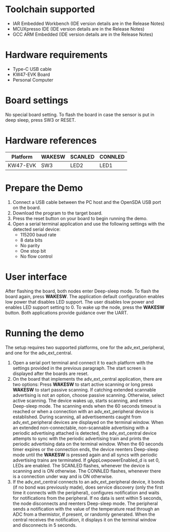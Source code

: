 Toolchain supported
===================
- IAR Embedded Workbench (IDE version details are in the Release Notes)
- MCUXpresso IDE (IDE version details are in the Release Notes)
- GCC ARM Embedded (IDE version details are in the Release Notes)

Hardware requirements
=====================
- Type-C USB cable
- KW47-EVK Board
- Personal Computer

Board settings
==============
No special board setting.
To flash the board in case the sensor is put in deep sleep, press SW3 or RESET.

Hardware references
=====================
|  Platform   | WAKESW | SCANLED   | CONNLED  |
|-------------|--------|--------   |----------|
| KW47-EVK    | SW3    |  LED2     | LED1     |

Prepare the Demo
================
1.  Connect a USB cable between the PC host and the OpenSDA USB port on the board.
2.  Download the program to the target board.
3.  Press the reset button on your board to begin running the demo.
4.  Open a serial terminal application and use the following settings with the detected serial device:
    - 115200 baud rate
    - 8 data bits
    - No parity
    - One stop bit
    - No flow control

User interface
================
After flashing the board, both nodes enter Deep-sleep mode. To flash the board again, press **WAKESW**.
The application default configuration enables low power that disables LED support.
The user disables low power and enables LED support setting to 0.
To wake up the node, press the **WAKESW** button. Both applications provide guidance over the UART.

Running the demo
================
The setup requires two supported platforms, one for the adv_ext_peripheral, and one for the adv_ext_central.

1. Open a serial port terminal and connect it to each platform with the settings provided in the previous paragraph.
The start screen is displayed after the boards are reset.
2. On the board that implements the adv_ext_central application, there are two options: Press **WAKESW** to start
active scanning or long press **WAKESW** to start passive scanning. If catching extended scannable advertising is
not an option, choose passive scanning. Otherwise, select active scanning.
The device wakes up, starts scanning, and enters Deep-sleep mode. The scanning ends when the 60 seconds timeout is
reached or when a connection with an adv_ext_peripheral device is established.
During scanning, all advertisements caught from adv_ext_peripheral devices are displayed on the terminal
window. When an extended non-connectable, non-scannable advertising with a periodic advertising attached is detected,
the adv_ext_central device attempts to sync with the periodic advertising train and prints the periodic advertising
data on the terminal window.
When the 60 seconds timer expires or the connection ends, the device reenters Deep-sleep mode until the **WAKESW** is pressed
again and all syncs with periodic advertising trains are terminated.
If gAppLowpowerEnabled_d is set 0, LEDs are enabled. The SCANLED flashes, whenever the device is scanning and is ON otherwise.
The CONNLED flashes, whenever there is a connection under way and is ON otherwise.
3. If the adv_ext_central connects to an adv_ext_peripheral device, it bonds (if no bond was previously made),
does service discovery (only the first time it connects with the peripheral), configures notification and waits for notifications
from the peripheral. If no data is sent within 5 seconds, the node disconnects and reenters Deep-sleep mode.
The peripheral sends a notification with the value of the temperature read through an ADC from a thermistor, if present, or randomly generated.
When the central receives the notification, it displays it on the terminal window and disconnects in 5 seconds.
